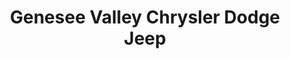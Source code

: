 ---
title: "Genesee Valley Chrysler Dodge Jeep"
url: /avon/genesee-valley-chrysler-dodge-jeep/
shop: Autohaus
---